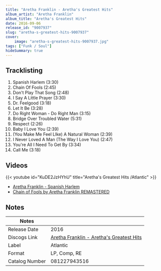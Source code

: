 ```yaml
---
title: "Aretha Franklin - Aretha's Greatest Hits"
album_artist: "Aretha Franklin"
album_title: "Aretha's Greatest Hits"
date: 2016-09-06
release_id: "9007937"
slug: "aretha-s-greatest-hits-9007937"
cover:
    image: "aretha-s-greatest-hits-9007937.jpg"
tags: ["Funk / Soul"]
hideSummary: true
---
```


## Tracklisting
1. Spanish Harlem (3:30)
2. Chain Of Fools (2:45)
3. Don't Play That Song (2:48)
4. I Say A Little Prayer (3:30)
5. Dr. Feelgood (3:18)
6. Let It Be (3:28)
7. Do Right Woman - Do Right Man (3:15)
8. Bridge Over Troubled Water (5:31)
9. Respect (2:26)
10. Baby I Love You (2:39)
11. (You Make Me Feel LIke) A Natural Woman (2:39)
12. I Never Loved A Man (The Way I Love You) (2:47)
13. You're All I Need To Get By (3:34)
14. Call Me (3:18)

## Videos
{{< youtube id="KuDE2JzHYhU" title="Aretha's Greatest Hits /Atlantic" >}}
- [Aretha Franklin - Spanish Harlem](https://www.youtube.com/watch?v=ax3EJyeKW3M)
- [Chain of Fools by Aretha Franklin REMASTERED](https://www.youtube.com/watch?v=vFBi7ZEbGx8)

## Notes

| Notes          |             |
| ---------------| ----------- |
| Release Date   | 2016 |
| Discogs Link   | [Aretha Franklin - Aretha's Greatest Hits](https://www.discogs.com/release/9007937) |
| Label          | Atlantic |
| Format         | LP, Comp, RE |
| Catalog Number | 081227943516 |

